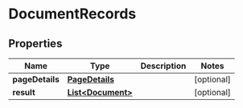 

# DocumentRecords


## Properties

| Name | Type | Description | Notes |
|------------ | ------------- | ------------- | -------------|
|**pageDetails** | [**PageDetails**](PageDetails.md) |  |  [optional] |
|**result** | [**List&lt;Document&gt;**](Document.md) |  |  [optional] |



